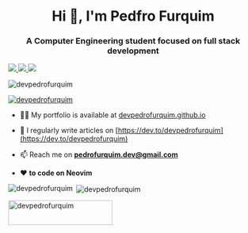<h1 align="center">Hi 👋, I'm Pedfro Furquim</h1>
<h3 align="center">A Computer Engineering student focused on full stack development</h3>

<p>
  <a href="https://twitter.com/devpedrofurquim">
    <img src="https://img.shields.io/badge/-@devpedrofurquim-1ca0f1?style=flat-square&labelColor=1ca0f1&logo=twitter&logoColor=white&link=https://twitter.com/devpedrofurquim">
   <a/>
  <a href="https://www.linkedin.com/in/pedro-furquim-dev/">
    <img src="https://img.shields.io/badge/-pedrofurquimdev-blue?style=flat-square&logo=Linkedin&logoColor=white&link=https://www.linkedin.com/in/pedro-furquim-dev/">
  <a/>
   <a href="mailto:pedrofurquim.dev@gmail.com">
    <img src="https://img.shields.io/badge/-pedrofurquim.dev@gmail.com-c14438?style=flat-square&logo=Gmail&logoColor=white&link=mailto:pedrofurquim.dev@gmail.com">
   <a/>
</p>

<p align="left"> <img src="https://komarev.com/ghpvc/?username=devpedrofurquim&label=Profile%20views&color=0e75b6&style=flat" alt="devpedrofurquim" /> </p>

<p align="left"> <a href="https://twitter.com/devpedrofurquim" target="blank"><img src="https://img.shields.io/twitter/follow/devpedrofurquim?logo=twitter&style=for-the-badge" alt="devpedrofurquim" /></a> </p>

- 👨‍💻 My portfolio is available at [devpedrofurquim.github.io](devpedrofurquim.github.io)

- 📝 I regularly write articles on [https://dev.to/devpedrofurquim](https://dev.to/devpedrofurquim)

- 📫 Reach me on **pedrofurquim.dev@gmail.com**

- ❤️ **to code on Neovim**

<p><img align="left" src="https://github-readme-stats.vercel.app/api/top-langs?username=devpedrofurquim&show_icons=true&locale=en&layout=compact" alt="devpedrofurquim" /></p>

<p>&nbsp;<img align="center" src="https://github-readme-stats.vercel.app/api?username=devpedrofurquim&show_icons=true&locale=en" alt="devpedrofurquim" /></p>

<p><a href="https://ko-fi.com/devpedrofurquim"> <img align="left" src="https://cdn.ko-fi.com/cdn/kofi3.png?v=3" height="50" width="210" alt="devpedrofurquim" /></a></p><br><br>
